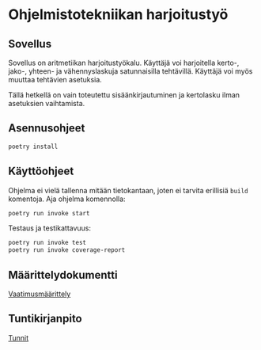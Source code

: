 # Ohjelmistotekniikan harjoitustyö
## Sovellus
Sovellus on aritmetiikan harjoitustyökalu. Käyttäjä voi harjoitella kerto-, jako-, yhteen- ja vähennyslaskuja satunnaisilla tehtävillä. Käyttäjä voi myös muuttaa tehtävien asetuksia.

Tällä hetkellä on vain toteutettu sisäänkirjautuminen ja kertolasku ilman asetuksien vaihtamista.

## Asennusohjeet

```bash
poetry install
```

## Käyttöohjeet

Ohjelma ei vielä tallenna mitään tietokantaan, joten ei tarvita erillisiä `build` komentoja. Aja ohjelma komennolla:
```bash
poetry run invoke start
``` 

Testaus ja testikattavuus:
```bash
poetry run invoke test
poetry run invoke coverage-report
```

## Määrittelydokumentti
[Vaatimusmäärittely](https://github.com/rtammisalo/ot-harjoitustyo/blob/master/dokumentaatio/vaatimusmaarittely.md)

## Tuntikirjanpito
[Tunnit](https://github.com/rtammisalo/ot-harjoitustyo/blob/master/dokumentaatio/tunnit.md)
